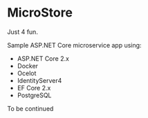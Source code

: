 # MicroStore

Just 4 fun. 

Sample ASP.NET Core microservice app using:

- ASP.NET Core 2.x
- Docker
- Ocelot 
- IdentityServer4
- EF Core 2.x
- PostgreSQL

To be continued


